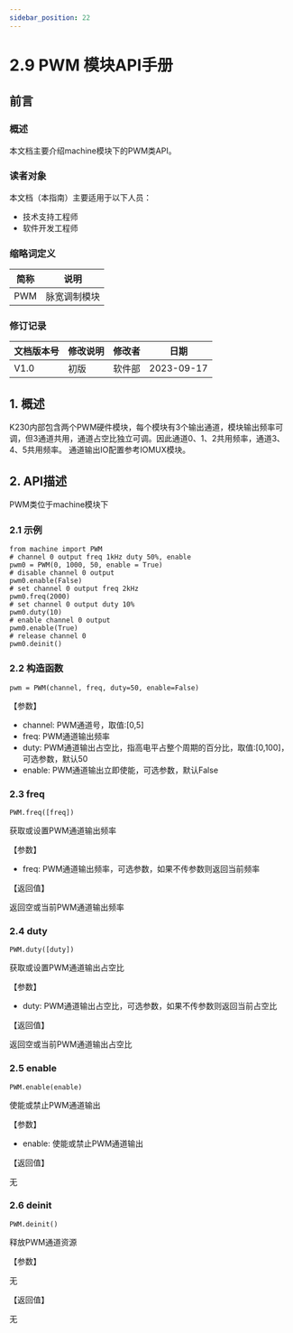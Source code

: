 ```yaml
---
sidebar_position: 22
---
```

# 2.9 PWM 模块API手册

## 前言

### 概述

本文档主要介绍machine模块下的PWM类API。

### 读者对象

本文档（本指南）主要适用于以下人员：

- 技术支持工程师
- 软件开发工程师

### 缩略词定义

| 简称 | 说明         |
| ---- | ------------ |
| PWM  | 脉宽调制模块 |

### 修订记录

| 文档版本号 | 修改说明 | 修改者 | 日期       |
| ---------- | -------- | ------ | ---------- |
| V1.0       | 初版     | 软件部 | 2023-09-17 |

## 1. 概述

K230内部包含两个PWM硬件模块，每个模块有3个输出通道，模块输出频率可调，但3通道共用，通道占空比独立可调。因此通道0、1、2共用频率，通道3、4、5共用频率。 通道输出IO配置参考IOMUX模块。

## 2. API描述

PWM类位于machine模块下

### 2.1 示例

```
from machine import PWM
# channel 0 output freq 1kHz duty 50%, enable
pwm0 = PWM(0, 1000, 50, enable = True)
# disable channel 0 output
pwm0.enable(False)
# set channel 0 output freq 2kHz
pwm0.freq(2000)
# set channel 0 output duty 10%
pwm0.duty(10)
# enable channel 0 output
pwm0.enable(True)
# release channel 0
pwm0.deinit()
```



### 2.2 构造函数

```
pwm = PWM(channel, freq, duty=50, enable=False)
```



【参数】

- channel: PWM通道号，取值:[0,5]
- freq: PWM通道输出频率
- duty: PWM通道输出占空比，指高电平占整个周期的百分比，取值:[0,100]，可选参数，默认50
- enable: PWM通道输出立即使能，可选参数，默认False

### 2.3 freq

```
PWM.freq([freq])
```



获取或设置PWM通道输出频率

【参数】

- freq: PWM通道输出频率，可选参数，如果不传参数则返回当前频率

【返回值】

返回空或当前PWM通道输出频率

### 2.4 duty

```
PWM.duty([duty])
```



获取或设置PWM通道输出占空比

【参数】

- duty: PWM通道输出占空比，可选参数，如果不传参数则返回当前占空比

【返回值】

返回空或当前PWM通道输出占空比

### 2.5 enable

```
PWM.enable(enable)
```



使能或禁止PWM通道输出

【参数】

- enable: 使能或禁止PWM通道输出

【返回值】

无

### 2.6 deinit

```
PWM.deinit()
```



释放PWM通道资源

【参数】

无

【返回值】

无
